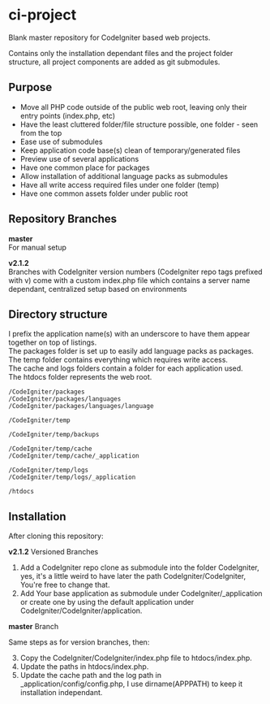 ci-project
==========

Blank master repository for CodeIgniter based web projects.

Contains only the installation dependant files and the project folder structure, all project components are
added as git submodules.

Purpose
-------

* Move all PHP code outside of the public web root, leaving only their entry points (index.php, etc)
* Have the least cluttered folder/file structure possible, one folder - seen from the top
* Ease use of submodules
* Keep application code base(s) clean of temporary/generated files
* Preview use of several applications
* Have one common place for packages
* Allow installation of additional language packs as submodules
* Have all write access required files under one folder (temp)
* Have one common assets folder under public root

Repository Branches
-------------------

**master**  
For manual setup

**v2.1.2**  
Branches with CodeIgniter version numbers (CodeIgniter repo tags prefixed with v) come with a custom index.php file which contains a server name dependant, centralized setup based on environments


Directory structure
-------------------

I prefix the application name(s) with an underscore to have them appear together on top of listings.  
The packages folder is set up to easily add language packs as packages.  
The temp folder contains everything which requires write access.  
The cache and logs folders contain a folder for each application used.  
The htdocs folder represents the web root.  

```
/CodeIgniter/packages  
/CodeIgniter/packages/languages  
/CodeIgniter/packages/languages/language  

/CodeIgniter/temp  

/CodeIgniter/temp/backups  

/CodeIgniter/temp/cache  
/CodeIgniter/temp/cache/_application  

/CodeIgniter/temp/logs  
/CodeIgniter/temp/logs/_application  

/htdocs
```

Installation
------------

After cloning this repository:

**v2.1.2** Versioned Branches

1. Add a CodeIgniter repo clone as submodule into the folder CodeIgniter,
   yes, it's a little weird to have later the path CodeIgniter/CodeIgniter, You're free to change that.
2. Add Your base application as submodule under CodeIgniter/_application or create one by using
   the default application under CodeIgniter/CodeIgniter/application.


**master** Branch

Same steps as for version branches, then:

3. Copy the CodeIgniter/CodeIgniter/index.php file to htdocs/index.php.
4. Update the paths in htdocs/index.php.
5. Update the cache path and the log path in _application/config/config.php,
   I use dirname(APPPATH) to keep it installation independant.


